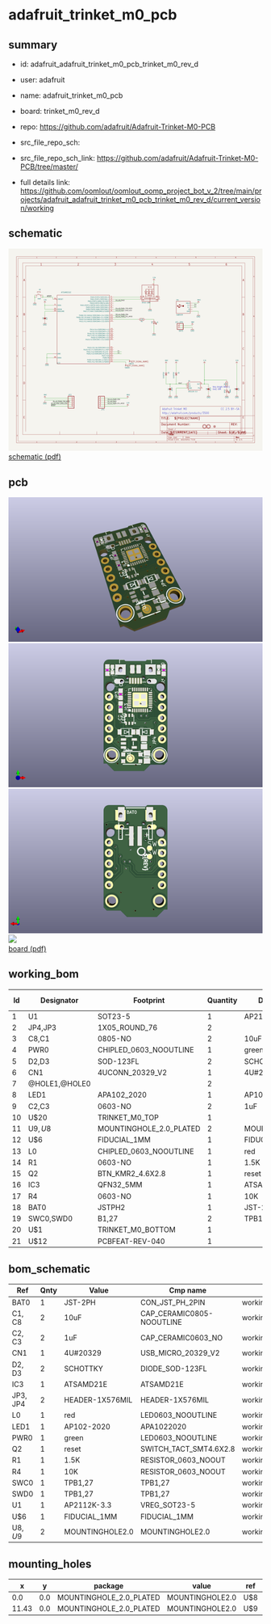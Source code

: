 # adafruit_trinket_m0_pcb
 
## summary 
* id: adafruit_adafruit_trinket_m0_pcb_trinket_m0_rev_d
* user: adafruit
* name: adafruit_trinket_m0_pcb
* board: trinket_m0_rev_d
* repo: https://github.com/adafruit/Adafruit-Trinket-M0-PCB



* src_file_repo_sch: 
* src_file_repo_sch_link: https://github.com/adafruit/Adafruit-Trinket-M0-PCB/tree/master/
* full details link: https://github.com/oomlout/oomlout_oomp_project_bot_v_2/tree/main/projects/adafruit_adafruit_trinket_m0_pcb_trinket_m0_rev_d/current_version/working  

## schematic  
![](working_schematic_600.png)  
[schematic (pdf)](working_schematic.pdf) 






















## pcb  
![](working_3d_600.png) 
![](working_3d_front_600.png)  
![](working_3d_back_600.png)  
![](working_600.png)  
[board (pdf)](working.pdf)  

## working_bom
| Id | Designator | Footprint | Quantity | Designation | Supplier and ref |  | None | 
| --- | --- | --- | --- | --- | --- | --- | --- | 
| 1 | U1 | SOT23-5 | 1 | AP2112K-3.3 |  |  | [''] | 
| 2 | JP4,JP3 | 1X05_ROUND_76 | 2 |  |  |  | [''] | 
| 3 | C8,C1 | 0805-NO | 2 | 10uF |  |  | [''] | 
| 4 | PWR0 | CHIPLED_0603_NOOUTLINE | 1 | green |  |  | [''] | 
| 5 | D2,D3 | SOD-123FL | 2 | SCHOTTKY |  |  | [''] | 
| 6 | CN1 | 4UCONN_20329_V2 | 1 | 4U#20329 |  |  | [''] | 
| 7 | @HOLE1,@HOLE0 |  | 2 |  |  |  | [''] | 
| 8 | LED1 | APA102_2020 | 1 | AP102-2020 |  |  | [''] | 
| 9 | C2,C3 | 0603-NO | 2 | 1uF |  |  | [''] | 
| 10 | U$20 | TRINKET_M0_TOP | 1 |  |  |  | [''] | 
| 11 | U$9,U$8 | MOUNTINGHOLE_2.0_PLATED | 2 | MOUNTINGHOLE2.0 |  |  | [''] | 
| 12 | U$6 | FIDUCIAL_1MM | 1 | FIDUCIAL_1MM |  |  | [''] | 
| 13 | L0 | CHIPLED_0603_NOOUTLINE | 1 | red |  |  | [''] | 
| 14 | R1 | 0603-NO | 1 | 1.5K |  |  | [''] | 
| 15 | Q2 | BTN_KMR2_4.6X2.8 | 1 | reset |  |  | [''] | 
| 16 | IC3 | QFN32_5MM | 1 | ATSAMD21E |  |  | [''] | 
| 17 | R4 | 0603-NO | 1 | 10K |  |  | [''] | 
| 18 | BAT0 | JSTPH2 | 1 | JST-2PH |  |  | [''] | 
| 19 | SWC0,SWD0 | B1,27 | 2 | TPB1,27 |  |  | [''] | 
| 20 | U$1 | TRINKET_M0_BOTTOM | 1 |  |  |  | [''] | 
| 21 | U$12 | PCBFEAT-REV-040 | 1 |  |  |  | [''] | 


## bom_schematic
| Ref | Qnty | Value | Cmp name | Footprint | Description | Vendor | DNP | 
| --- | --- | --- | --- | --- | --- | --- | --- | 
| BAT0 | 1 | JST-2PH | CON_JST_PH_2PIN | working:JSTPH2 |  |  |  | 
| C1, C8 | 2 | 10uF | CAP_CERAMIC0805-NOOUTLINE | working:0805-NO |  |  |  | 
| C2, C3 | 2 | 1uF | CAP_CERAMIC0603_NO | working:0603-NO |  |  |  | 
| CN1 | 1 | 4U#20329 | USB_MICRO_20329_V2 | working:4UCONN_20329_V2 |  |  |  | 
| D2, D3 | 2 | SCHOTTKY | DIODE_SOD-123FL | working:SOD-123FL |  |  |  | 
| IC3 | 1 | ATSAMD21E | ATSAMD21E | working:QFN32_5MM |  |  |  | 
| JP3, JP4 | 2 | HEADER-1X576MIL | HEADER-1X576MIL | working:1X05_ROUND_76 |  |  |  | 
| L0 | 1 | red | LED0603_NOOUTLINE | working:CHIPLED_0603_NOOUTLINE |  |  |  | 
| LED1 | 1 | AP102-2020 | APA1022020 | working:APA102_2020 |  |  |  | 
| PWR0 | 1 | green | LED0603_NOOUTLINE | working:CHIPLED_0603_NOOUTLINE |  |  |  | 
| Q2 | 1 | reset | SWITCH_TACT_SMT4.6X2.8 | working:BTN_KMR2_4.6X2.8 |  |  |  | 
| R1 | 1 | 1.5K | RESISTOR_0603_NOOUT | working:0603-NO |  |  |  | 
| R4 | 1 | 10K | RESISTOR_0603_NOOUT | working:0603-NO |  |  |  | 
| SWC0 | 1 | TPB1,27 | TPB1,27 | working:B1,27 |  |  |  | 
| SWD0 | 1 | TPB1,27 | TPB1,27 | working:B1,27 |  |  |  | 
| U1 | 1 | AP2112K-3.3 | VREG_SOT23-5 | working:SOT23-5 |  |  |  | 
| U$6 | 1 | FIDUCIAL_1MM | FIDUCIAL_1MM | working:FIDUCIAL_1MM |  |  |  | 
| U$8, U$9 | 2 | MOUNTINGHOLE2.0 | MOUNTINGHOLE2.0 | working:MOUNTINGHOLE_2.0_PLATED |  |  |  | 


## mounting_holes
| x | y | package | value | ref | size | 
| --- | --- | --- | --- | --- | --- | 
| 0.0 | 0.0 | MOUNTINGHOLE_2.0_PLATED | MOUNTINGHOLE2.0 | U$8 | m3 | 
| 11.43 | 0.0 | MOUNTINGHOLE_2.0_PLATED | MOUNTINGHOLE2.0 | U$9 | m3 | 


